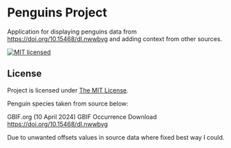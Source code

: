 # Penguins Project

Application for displaying penguins data from https://doi.org/10.15468/dl.nwwbvg and adding context from other sources.

[![MIT licensed][shield-mit]](LICENSE)

## License

Project is licensed under [The MIT License](LICENSE).

Penguin species taken from source below:

GBIF.org (10 April 2024) GBIF Occurrence Download  https://doi.org/10.15468/dl.nwwbvg

Due to unwanted offsets values in source data where fixed best way I could.

[shield-mit]: https://img.shields.io/badge/license-MIT-blue.svg